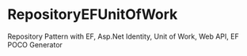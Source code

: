 # RepositoryEFUnitOfWork
Repository Pattern with EF, Asp.Net Identity, Unit of Work, Web API, EF POCO Generator
